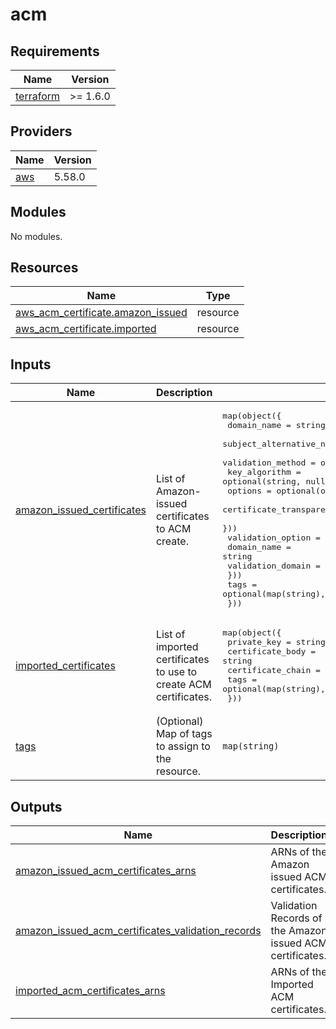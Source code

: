 <!-- BEGIN_TF_DOCS -->
# acm

## Requirements

| Name | Version |
|------|---------|
| <a name="requirement_terraform"></a> [terraform](#requirement\_terraform) | >= 1.6.0 |

## Providers

| Name | Version |
|------|---------|
| <a name="provider_aws"></a> [aws](#provider\_aws) | 5.58.0 |

## Modules

No modules.

## Resources

| Name | Type |
|------|------|
| [aws_acm_certificate.amazon_issued](https://registry.terraform.io/providers/hashicorp/aws/latest/docs/resources/acm_certificate) | resource |
| [aws_acm_certificate.imported](https://registry.terraform.io/providers/hashicorp/aws/latest/docs/resources/acm_certificate) | resource |

## Inputs

| Name | Description | Type | Default | Required |
|------|-------------|------|---------|:--------:|
| <a name="input_amazon_issued_certificates"></a> [amazon\_issued\_certificates](#input\_amazon\_issued\_certificates) | List of Amazon-issued certificates to ACM create. | <pre>map(object({<br>    domain_name               = string<br>    subject_alternative_names = optional(list(string), [])<br>    validation_method         = optional(string, null)<br>    key_algorithm             = optional(string, null)<br>    options = optional(object({<br>      certificate_transparency_logging_preference = optional(string, null)<br>    }))<br>    validation_option = optional(object({<br>      domain_name       = string<br>      validation_domain = string<br>    }))<br>    tags = optional(map(string), {})<br>  }))</pre> | `{}` | no |
| <a name="input_imported_certificates"></a> [imported\_certificates](#input\_imported\_certificates) | List of imported certificates to use to create ACM certificates. | <pre>map(object({<br>    private_key       = string<br>    certificate_body  = string<br>    certificate_chain = optional(string, null)<br>    tags              = optional(map(string), {})<br>  }))</pre> | `{}` | no |
| <a name="input_tags"></a> [tags](#input\_tags) | (Optional) Map of tags to assign to the resource. | `map(string)` | `{}` | no |

## Outputs

| Name | Description |
|------|-------------|
| <a name="output_amazon_issued_acm_certificates_arns"></a> [amazon\_issued\_acm\_certificates\_arns](#output\_amazon\_issued\_acm\_certificates\_arns) | ARNs of the Amazon issued ACM certificates. |
| <a name="output_amazon_issued_acm_certificates_validation_records"></a> [amazon\_issued\_acm\_certificates\_validation\_records](#output\_amazon\_issued\_acm\_certificates\_validation\_records) | Validation Records of the Amazon issued ACM certificates. |
| <a name="output_imported_acm_certificates_arns"></a> [imported\_acm\_certificates\_arns](#output\_imported\_acm\_certificates\_arns) | ARNs of the Imported ACM certificates. |
<!-- END_TF_DOCS -->

